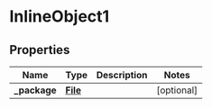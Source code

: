 

# InlineObject1

## Properties

Name | Type | Description | Notes
------------ | ------------- | ------------- | -------------
**_package** | [**File**](File.md) |  |  [optional]



